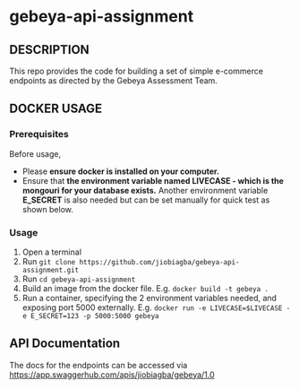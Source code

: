 # gebeya-api-assignment

## DESCRIPTION
This repo provides the code for building a set of simple e-commerce endpoints as directed by the Gebeya Assessment Team.

## DOCKER USAGE
### Prerequisites
Before usage,
*  Please **ensure docker is installed on your computer.**
*  Ensure that **the environment variable named LIVECASE - which is the mongouri for your database exists.** Another environment variable **E_SECRET** is also needed but can be set manually for quick test as shown below.

### Usage
1. Open a terminal
2. Run `git clone https://github.com/jiobiagba/gebeya-api-assignment.git`
3. Run `cd gebeya-api-assignment`
4. Build an image from the docker file. E.g. `docker build -t gebeya .`
5. Run a container, specifying the 2 environment variables needed, and exposing port 5000 externally. E.g. `docker run -e LIVECASE=$LIVECASE -e E_SECRET=123 -p 5000:5000 gebeya`

## API Documentation
The docs for the endpoints can be accessed via https://app.swaggerhub.com/apis/jiobiagba/gebeya/1.0
